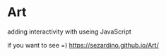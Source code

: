 # Art

adding interactivity with useing JavaScript

if you want to see =)
https://sezardino.github.io/Art/
